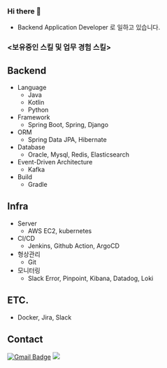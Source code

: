 ### Hi there 👋
- Backend Application Developer 로 일하고 있습니다.

### <보유중인 스킬 및 업무 경험 스킬>
## Backend
- Language
    - Java
    - Kotlin
    - Python
- Framework
    - Spring Boot, Spring, Django
- ORM
    - Spring Data JPA, Hibernate
- Database
    - Oracle, Mysql, Redis, Elasticsearch
- Event-Driven Architecture
    - Kafka
- Build
    - Gradle
   

## Infra 
- Server
    - AWS EC2, kubernetes
- CI/CD
    - Jenkins, Github Action, ArgoCD
- 형상관리
    - Git
- 모니터링
    - Slack Error, Pinpoint, Kibana, Datadog, Loki

## ETC.
- Docker, Jira, Slack

## Contact

[![Gmail Badge](https://img.shields.io/badge/Gmail-D14836?style=flat&logo=Gmail&logoColor=white)](mailto:effortsof@gmail.com)
<a href="https://www.notion.so/e5acca9d4062498ead6abd7ce32a08f9"><img src="https://img.shields.io/badge/-Notion-lightgrey"/></a>
